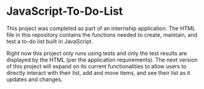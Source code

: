 # JavaScript-To-Do-List
This project was completed as part of an internship application. The HTML file in this repository contains the functions needed to create, maintain, and test a to-do list built in JavaScript.

Right now this project only runs using tests and only the test results are displayed by the HTML (per the application requirements). The next version of this project will expand on its current functionalities to allow users to directly interact with their list, add and move items, and see their list as it updates and changes.
